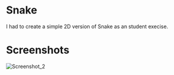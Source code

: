 # Snake
I had to create a simple 2D version of Snake as an student execise.

# Screenshots
![Screenshot_2](https://user-images.githubusercontent.com/83656997/145791810-23ecbbda-e028-4d3e-963d-3a4234acb9d6.png)
